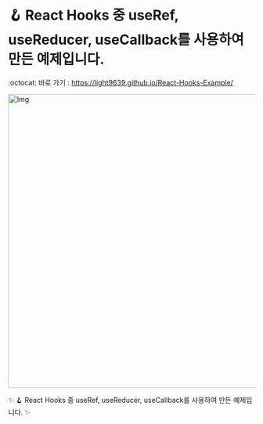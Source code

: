 # 🪝 React Hooks 중 useRef, useReducer, useCallback를 사용하여 만든 예제입니다.
:octocat: 바로 가기 : https://light9639.github.io/React-Hooks-Example/

<img src="https://user-images.githubusercontent.com/95972251/218634056-3e24e903-d89e-4e93-9a52-70a91b5f7db6.png" alt="Img" width="600px">

:sparkles: 🪝 React Hooks 중 useRef, useReducer, useCallback를 사용하여 만든 예제입니다. :sparkles:
